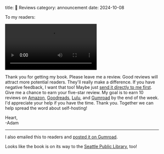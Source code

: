 title: 🙏 Reviews
category: announcement
date: 2024-10-08

To my readers:

<video class="howto-video" controls>
  <source src="/video/2024-10-08-reviews.mp4" />
  <track label="English" kind="subtitles" srclang="en" src="/video/2024-10-08-reviews.vtt" default />
  <p>Sorry, I am unable to stream this video to you. Please <a href="/video/2024-10-08-reviews.mp4" download="/video/2024-10-08-reviews.mp4">download it</a> or try playing it from a different browser or device.</p>
</video>

Thank you for getting my book.
Please leave me a review.
Good reviews will attract more potential readers.
They'll really make a difference.
If you have negative feedback, I want that too!
Maybe just [send it directly to me first]({filename}/pages/contact.md).
Give me a chance to earn your five-star review.
My goal is to earn 10 reviews on [Amazon](https://www.amazon.com/Steadfast-Self-Hosting-Rapid-Rise-Personal-Cloud/dp/B0D7NLJHM5/), [Goodreads](https://www.goodreads.com/book/show/215055801-steadfast-self-hosting), [Lulu](https://www.lulu.com/shop/adam-monsen-and-lenny-wondra/steadfast-self-hosting/paperback/product-w4z5ewj.html), and [Gumroad](https://meonkeys.gumroad.com/l/shb) by the end of the week.
I'd appreciate your help if you have the time.
Thank you.
Together we can help spread the word about self-hosting!

Heart,<br/>
-Adam

---

I also emailed this to readers and [posted it on Gumroad](https://meonkeys.gumroad.com/p/reviews-808dfd45-8056-4002-9cb3-e8e3a5b5e0e9).

Looks like the book is on its way to the [Seattle Public Library](https://seattle.bibliocommons.com/v2/record/S30C3996752), too!
